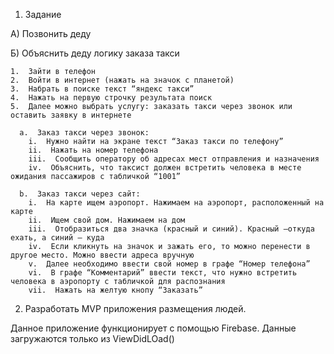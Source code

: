 1) Задание

  А) Позвонить деду
  
  Б) Объяснить деду логику заказа такси
  
    1.  Зайти в телефон
    2.  Войти в интернет (нажать на значок с планетой)
    3.  Набрать в поиске текст “яндекс такси”
    4.  Нажать на первую строчку результата поиск
    5.  Далее можно выбрать услугу: заказать такси через звонок или оставить заявку в интернете
    
      a.  Заказ такси через звонок:
        i.  Нужно найти на экране текст “Заказ такси по телефону”
        ii.  Нажать на номер телефона
        iii.  Сообщить оператору об адресах мест отправления и назначения
        iv.  Объяснить, что таксист должен встретить человека в месте ожидания пассажиров с табличкой “1001”
        
      b.  Заказ такси через сайт:
        i.  На карте ищем аэропорт. Нажимаем на аэропорт, расположенный на карте
        ii.  Ищем свой дом. Нажимаем на дом
        iii.  Отобразиться два значка (красный и синий). Красный –откуда ехать, а синий – куда
        iv.  Если кликнуть на значок и зажать его, то можно перенести в другое место. Можно ввести адреса вручную
        v.  Далее необходимо ввести свой номер в графе “Номер телефона”
        vi.  В графе “Комментарий” ввести текст, что нужно встретить человека в аэропорту с табличкой для распознания
        vii.  Нажать на желтую кнопу “Заказать”
        
2) Разработать MVP приложения размещения людей.

Данное приложение функционирует с помощью Firebase. Данные загружаются только из ViewDidLOad()
